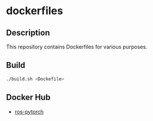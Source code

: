 # dockerfiles

## Description

This repository contains Dockerfiles for various purposes.

## Build

```bash
./build.sh <Dockefile>
```

## Docker Hub

- [ros-pytorch](https://hub.docker.com/r/0xnoy/ros-pytorch)